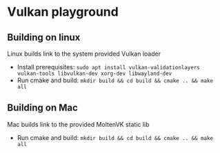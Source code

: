# Vulkan playground

## Building on linux
Linux builds link to the system provided Vulkan loader
- Install prerequisites: `sudo apt install vulkan-validationlayers vulkan-tools libvulkan-dev xorg-dev libwayland-dev`
- Run cmake and build: `mkdir build && cd build && cmake .. && make all`

## Building on Mac
Mac builds link to the provided MoltenVK static lib
- Run cmake and build: `mkdir build && cd build && cmake .. && make all`
